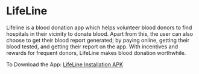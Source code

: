 # LifeLine

Lifeline is a blood donation app which helps volunteer blood donors to find hospitals in their vicinity to donate blood. Apart from this, the user can also choose to get their blood report generated; by
paying online, getting their blood tested, and getting their report on the app.
With incentives and rewards for frequent donors, LifeLine makes blood donation worthwhile.

To Download the App:
[LifeLine Installation APK](LifeLine.apk)
